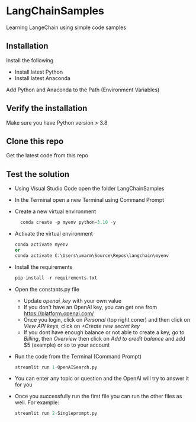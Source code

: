 # LangChainSamples
Learning LangeChain using simple code samples

## Installation
Install the following
- Install latest Python
- Install latest Anaconda

Add Python and Anaconda to the Path (Environment Variables)
## Verify the installation
Make sure you have Python version > 3.8

## Clone this repo
Get the latest code from this repo

## Test the solution
- Using Visual Studio Code open the folder LangChainSamples
- In the Terminal open a new Terminal using Command Prompt
- Create a new virtual environment
  ```python
 	conda create -p myenv python=3.10 -y

- Activate the virtual environment
	```python
    conda activate myenv
    or
    conda activate C:\Users\umarm\Source\Repos\langchain\myenv
- Install the requirements
  ```python
  pip install -r requirements.txt
- Open the constants.py file
  - Update *openai_key* with your own value
  - If you don't have an OpenAI key, you can get one from https://platform.openai.com/
  - Once you login, click on *Personal* (top right coner) and then click on *View API keys*, click on *+Create new secret key* 
  - If you dont have enough balance or not able to create a key, go to *Billing*, then *Overview* then click on *Add to credit balance* and add $5 (example) or so to your account
  
- Run the code from the Terminal (Command Prompt)
  ```python
  streamlit run 1-OpenAISearch.py
- You can enter any topic or question and the OpenAI will try to answer it for you
- Once you successfully run the first file you can run the other files as well. For example:
  ```python
  streamlit run 2-Singleprompt.py
